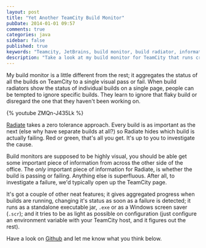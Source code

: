 ```yaml
---
layout: post
title: "Yet Another TeamCity Build Monitor"
pubDate: 2014-01-01 09:57
comments: true
categories: java
sidebar: false
published: true
keywords: "Teamcity, JetBrains, build monitor, build radiator, information radiator, continuous integration, red, green, screen saver, Windows, team piazza, team-piazza"
description: "Take a look at my build monitor for TeamCity that runs cross-platform but as a screen saver on Windows"
---
```


My build monitor is a little different from the rest; it aggregates the status of all the builds on TeamCity to a single visual pass or fail. When build radiators show the status of individual builds on a single page, people can be tempted to ignore specific builds. They learn to ignore that flaky build or disregard the one that they haven't been working on.

{% youtube ZMQn-J435Lk %}

[Radiate](http://github.com/tobyweston/radiate) takes a zero tolerance approach. Every build is as important as the next (else why have separate builds at all?) so Radiate hides which build is actually failing. Red or green, that's all you get. It's up to you to investigate the cause.

<!-- more -->

Build monitors are supposed to be highly visual, you should be able get some important piece of information from across the other side of the office. The *only* important piece of information for Radiate, is whether the build is passing or failing. Anything else is superfluous. After all, to investigate a failure, we'd typically open up the TeamCity page.

It's got a couple of other neat features; it gives aggregated progress when builds are running, changing it's status as soon as a failure is detected; it runs as a standalone executable jar, `.exe` or as a Windows screen saver (`.scr`); and it tries to be as light as possible on configuration (just configure an environment variable with your TeamCity host, and it figures out the rest).

Have a look on [Github](http://github.com/tobyweston/radiate) and let me know what you think below.